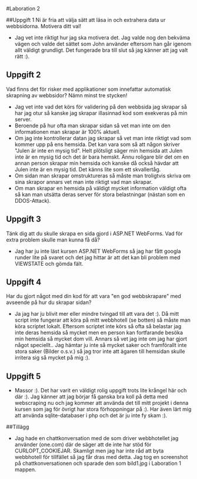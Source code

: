 #Laboration 2

##Uppgift 1
Ni är fria att välja sätt att läsa in och extrahera data ur webbsidorna. Motivera ditt val!
 - Jag vet inte riktigt hur jag ska motivera det. Jag valde nog den bekväma vägen och valde det sättet som John använder eftersom han går igenom allt väldigt grundligt. Det fungerade bra till slut så jag känner att jag valt rätt :). 
 
 ## Uppgift 2
Vad finns det för risker med applikationer som innefattar automatisk skrapning av webbsidor? Nämn minst tre stycken!
 - Jag vet inte vad det körs för validering på den webbsida jag skrapar så har jag otur så kanske jag skrapar illasinnad kod som exekveras på min server.
 - Beroende på hur ofta man skrapar sidan så vet man inte om den informationen man skrapar är 100% aktuell.
 - Om jag inte kontrollerar datan jag skrapar så vet man inte riktigt vad som kommer upp på ens hemsida. Det kan vara som så att någon skriver "Julen är inte en mysig tid". Helt plötsligt säger min hemsida att Julen inte är en mysig tid och det är bara hemskt. Ännu roligare blir det om en annan person skrapar min hemsida och kanske då också hävdar att Julen inte är en mysig tid. Det känns lite som ett skvallertåg.
 - Om sidan man skrapar omstruktureras så måste man troligtvis skriva om sina skrapor annars vet man inte riktigt vad man skrapar.
 - Om man skrapar en hemsida på väldigt mycket information väldigt ofta så kan man utsätta deras server för stora belastningar (nästan som en DDOS-Attack).
 
 ## Uppgift 3
 Tänk dig att du skulle skrapa en sida gjord i ASP.NET WebForms. Vad för extra problem skulle man kunna få då?
 
 - Jag har ju inte läst kursen ASP.NET WebForms så jag har fått googla runder lite på svaret och det jag hittar är att det kan bli problem med VIEWSTATE och gömda fält. 
 
 ## Uppgift 4
Har du gjort något med din kod för att vara "en god webbskrapare" med avseende på hur du skrapar sidan?

 - Ja jag har ju blivit mer eller mindre tvingad till att vara det :). Då mitt script inte fungerar att köra på mitt webbhotell (se botten) så måste man köra scriptet lokalt. Eftersom scriptet inte körs så ofta så belastar jag inte deras hemsida så mycket men en person kan fortfarande besöka min hemsida så mycket dom vill. Annars så vet jag inte om jag har gjort något speciellt.. Jag hämtar ju inte så mycket saker och framförallt inte stora saker (Bilder o.s.v.) så jag tror inte att ägaren till hemsidan skulle irritera sig så mycket på mig :).
 
 ## Uppgift 5
 
 - Massor :). Det har varit en väldigt rolig uppgift trots lite krångel här och där :). Jag känner att jag börjar få ganska bra koll på detta med webscraping nu och jag kommer att använda det till mitt projekt i denna kursen som jag för övrigt har stora förhoppningar på :). Har även lärt mig att använda sqlite-databaser i php och det är ju inte fy skam :).
 
 ##Tillägg
 
- Jag hade en chattkonversation med de som driver webbhotellet jag använder (one.com) där de säger att de inte har stöd för CURLOPT_COOKIEJAR. Skamligt men jag har inte råd att byta webbhotell för tillfället så jag får dras med detta. Jag tog en screenshot på chattkonversationen och sparade den som bild1.jpg i Laboration 1 mappen.
